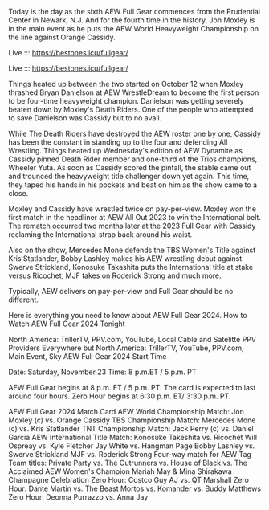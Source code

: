 Today is the day as the sixth AEW Full Gear commences from the Prudential Center in Newark, N.J. And for the fourth time in the history, Jon Moxley is in the main event as he puts the AEW World Heavyweight Championship on the line against Orange Cassidy.

Live ::: https://bestones.icu/fullgear/

Live ::: https://bestones.icu/fullgear/

Things heated up between the two started on October 12 when Moxley thrashed Bryan Danielson at AEW WrestleDream to become the first person to be four-time heavyweight champion. Danielson was getting severely beaten down by Moxley's Death Riders. One of the people who attempted to save Danielson was Cassidy but to no avail.

While The Death Riders have destroyed the AEW roster one by one, Cassidy has been the constant in standing up to the four and defending All Wrestling. Things heated up Wednesday's edition of AEW Dynamite as Cassidy pinned Death Rider member and one-third of the Trios champions, Wheeler Yuta. As soon as Cassidy scored the pinfall, the stable came out and trounced the heavyweight title challenger down yet again. This time, they taped his hands in his pockets and beat on him as the show came to a close.

Moxley and Cassidy have wrestled twice on pay-per-view. Moxley won the first match in the headliner at AEW All Out 2023 to win the International belt. The rematch occurred two months later at the 2023 Full Gear with Cassidy reclaming the International strap back around his waist.

Also on the show, Mercedes Mone defends the TBS Women's Title against Kris Statlander, Bobby Lashley makes his AEW wrestling debut against Swerve Strickland, Konosuke Takashita puts the International title at stake versus Ricochet, MJF takes on Roderick Strong and much more. 

Typically, AEW delivers on pay-per-view and Full Gear should be no different.

Here is everything you need to know about AEW Full Gear 2024.
How to Watch AEW Full Gear 2024 Tonight

North America: TrillerTV, PPV.com, YouTube, Local Cable and Satelitte PPV Providers Everywhere but North America: TrillerTV, YouTube, PPV.com, Main Event, Sky
AEW Full Gear 2024 Start Time

Date: Saturday, November 23 Time: 8 p.m.ET / 5 p.m. PT

AEW Full Gear begins at 8 p.m. ET / 5 p.m. PT. The card is expected to last around four hours. Zero Hour begins at 6:30 p.m. ET/ 3:30 p.m. PT.

AEW Full Gear 2024 Match Card
AEW World Championship Match: Jon Moxley (c) vs. Orange Cassidy
TBS Championship Match: Mercedes Mone (c) vs. Kris Statlander
TNT Championship Match: Jack Perry (c) vs. Daniel Garcia
AEW International Title Match: Konosuke Takeshita vs. Ricochet
Will Ospreay vs. Kyle Fletcher
Jay White vs. Hangman Page
Bobby Lashley vs. Swerve Strickland
MJF vs. Roderick Strong
Four-way match for AEW Tag Team titles: Private Party vs. The Outrunners vs. House of Black vs. The Acclaimed
AEW Women's Champion Mariah May & Mina Shirakawa Champagne Celebration
Zero Hour: Costco Guy AJ vs. QT Marshall
Zero Hour: Dante Martin vs. The Beast Mortos vs. Komander vs. Buddy Matthews
Zero Hour: Deonna Purrazzo vs. Anna Jay
